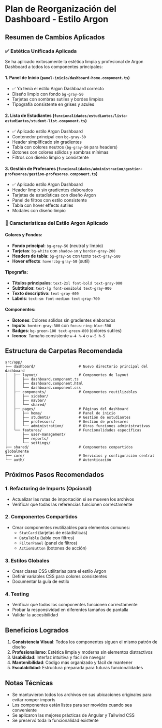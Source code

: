 # Plan de Reorganización del Dashboard - Estilo Argon

## Resumen de Cambios Aplicados

### ✅ Estética Unificada Aplicada
Se ha aplicado exitosamente la estética limpia y profesional de Argon Dashboard a todos los componentes principales:

#### 1. **Panel de Inicio** (`panel-inicio/dashboard-home.component.ts`)
- ✅ Ya tenía el estilo Argon Dashboard correcto
- Diseño limpio con fondo `bg-gray-50`
- Tarjetas con sombras sutiles y bordes limpios
- Tipografía consistente en grises y azules

#### 2. **Lista de Estudiantes** (`funcionalidades/estudiantes/lista-estudiantes/student-list.component.ts`)
- ✅ Aplicado estilo Argon Dashboard
- Contenedor principal con `bg-gray-50`
- Header simplificado sin gradientes
- Tabla con colores neutros (`bg-gray-50` para headers)
- Botones con colores sólidos y sombras mínimas
- Filtros con diseño limpio y consistente

#### 3. **Gestión de Profesores** (`funcionalidades/administracion/gestion-profesores/gestion-profesores.component.ts`)
- ✅ Aplicado estilo Argon Dashboard
- Header limpio sin gradientes elaborados
- Tarjetas de estadísticas con diseño Argon
- Panel de filtros con estilo consistente
- Tabla con hover effects sutiles
- Modales con diseño limpio

### 🎨 Características del Estilo Argon Aplicado

#### Colores y Fondos:
- **Fondo principal**: `bg-gray-50` (neutral y limpio)
- **Tarjetas**: `bg-white` con `shadow-sm` y `border-gray-200`
- **Headers de tabla**: `bg-gray-50` con texto `text-gray-500`
- **Hover effects**: `hover:bg-gray-50` (sutil)

#### Tipografía:
- **Títulos principales**: `text-2xl font-bold text-gray-900`
- **Subtítulos**: `text-lg font-semibold text-gray-900`
- **Texto descriptivo**: `text-gray-600`
- **Labels**: `text-sm font-medium text-gray-700`

#### Componentes:
- **Botones**: Colores sólidos sin gradientes elaborados
- **Inputs**: `border-gray-300` con `focus:ring-blue-500`
- **Badges**: `bg-green-100 text-green-800` (colores sutiles)
- **Iconos**: Tamaño consistente `w-4 h-4` o `w-5 h-5`

## Estructura de Carpetas Recomendada

```
src/app/
├── dashboard/                    # Nuevo directorio principal del dashboard
│   ├── layout/                   # Componentes de layout
│   │   ├── dashboard.component.ts
│   │   ├── dashboard.component.html
│   │   └── dashboard.component.css
│   ├── components/               # Componentes reutilizables
│   │   ├── sidebar/
│   │   ├── navbar/
│   │   └── shared/
│   ├── pages/                    # Páginas del dashboard
│   │   ├── home/                 # Panel de inicio
│   │   ├── students/             # Gestión de estudiantes
│   │   ├── professors/           # Gestión de profesores
│   │   └── administration/       # Otras funciones administrativas
│   └── features/                 # Funcionalidades específicas
│       ├── user-management/
│       ├── reports/
│       └── settings/
├── shared/                       # Componentes compartidos globalmente
├── core/                         # Servicios y configuración central
└── auth/                         # Autenticación
```

## Próximos Pasos Recomendados

### 1. **Refactoring de Imports** (Opcional)
- Actualizar las rutas de importación si se mueven los archivos
- Verificar que todas las referencias funcionen correctamente

### 2. **Componentes Compartidos**
- Crear componentes reutilizables para elementos comunes:
  - `StatCard` (tarjetas de estadísticas)
  - `DataTable` (tabla con filtros)
  - `FilterPanel` (panel de filtros)
  - `ActionButton` (botones de acción)

### 3. **Estilos Globales**
- Crear clases CSS utilitarias para el estilo Argon
- Definir variables CSS para colores consistentes
- Documentar la guía de estilo

### 4. **Testing**
- Verificar que todos los componentes funcionen correctamente
- Probar la responsividad en diferentes tamaños de pantalla
- Validar la accesibilidad

## Beneficios Logrados

1. **Consistencia Visual**: Todos los componentes siguen el mismo patrón de diseño
2. **Profesionalismo**: Estética limpia y moderna sin elementos distractivos
3. **Usabilidad**: Interfaz intuitiva y fácil de navegar
4. **Mantenibilidad**: Código más organizado y fácil de mantener
5. **Escalabilidad**: Estructura preparada para futuras funcionalidades

## Notas Técnicas

- Se mantuvieron todos los archivos en sus ubicaciones originales para evitar romper imports
- Los componentes están listos para ser movidos cuando sea conveniente
- Se aplicaron las mejores prácticas de Angular y Tailwind CSS
- Se preservó toda la funcionalidad existente
